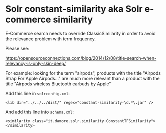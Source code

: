 # Solr constant-similarity aka Solr e-commerce similarity

E-Commerce search needs to override ClassicSimilarity in order to avoid the relevance problem with term frequency.

Please see:

https://opensourceconnections.com/blog/2014/12/08/title-search-when-relevancy-is-only-skin-deep/

For example: looking for the term "airpods", products with the title "Airpods Strap For Apple Airpods..." are much more relevant than a product with the title "Airpods wireless Bluetooth earbuds by Apple"

Add this line in `solrconfig.xml`:

    <lib dir="../../../dist/" regex="constant-similarity-\d.*\.jar" />

And add this line into `schema.xml`:

    <similarity class="it.damore.solr.similarity.ConstantTFSimilarity"></similarity>
